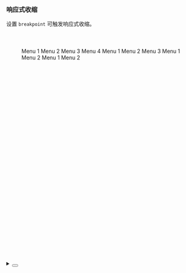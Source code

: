 ### 响应式收缩

设置 `breakpoint` 可触发响应式收缩。

<div class="Cell-demo vp-raw">
  <div class="menu-demo">
    <yc-menu
      :style="{ width: '200px', height: '100%' }"
      :default-open-keys="['0']"
      :default-selected-keys="'0_2'"
      show-collapse-button
      breakpoint="xl"
      @collapse="onCollapse">
      <yc-sub-menu path="0">
        <template #icon><icon-apps></icon-apps></template>
        <template #title>Navigation 1</template>
        <yc-menu-item path="0_0">Menu 1</yc-menu-item>
        <yc-menu-item path="0_1">Menu 2</yc-menu-item>
        <yc-menu-item path="0_2">Menu 3</yc-menu-item>
        <yc-menu-item path="0_3">Menu 4</yc-menu-item>
      </yc-sub-menu>
      <yc-sub-menu path="1">
        <template #icon><icon-bug></icon-bug></template>
        <template #title>Navigation 2</template>
        <yc-menu-item path="1_0">Menu 1</yc-menu-item>
        <yc-menu-item path="1_1">Menu 2</yc-menu-item>
        <yc-menu-item path="1_2">Menu 3</yc-menu-item>
      </yc-sub-menu>
      <yc-sub-menu path="2">
        <template #icon><icon-bulb></icon-bulb></template>
        <template #title>Navigation 3</template>
        <yc-menu-item path="2_0">Menu 1</yc-menu-item>
        <yc-menu-item path="2_1">Menu 2</yc-menu-item>
        <yc-sub-menu
          path="2_2"
          title="Navigation 4">
          <yc-menu-item path="2_2_0">Menu 1</yc-menu-item>
          <yc-menu-item path="2_2_1">Menu 2</yc-menu-item>
        </yc-sub-menu>
      </yc-sub-menu>
    </yc-menu>
  </div>
</div>

<script>
import { ref } from 'vue';
import { Message } from '@arco-design/web-vue';
import {
  IconMenuFold,
  IconMenuUnfold,
  IconApps,
  IconBug,
  IconBulb,
} from '@arco-design/web-vue/es/icon';

export default {
  components: {
    IconMenuFold,
    IconMenuUnfold,
    IconApps,
    IconBug,
    IconBulb,
  },
  setup() {
    return {
      onCollapse(val, type) {
        const content =
          type === 'responsive' ? '触发响应式收缩' : '点击触发收缩';
        Message.info({
          content,
          duration: 2000,
        });
      },
    };
  },
};
</script>

<style scoped>
.menu-demo {
  box-sizing: border-box;
  width: 100%;
  height: 600px;
  padding: 40px;
  background-color: var(--color-neutral-2);
}
</style>

<details>
<summary>
 <button class="code-btn"  >
    <icon-code />
 </button>
</summary>

```vue
<template>
  <div class="menu-demo">
    <yc-menu
      :style="{ width: '200px', height: '100%' }"
      :default-open-keys="['0']"
      :default-selected-keys="'0_2'"
      show-collapse-button
      breakpoint="xl"
      @collapse="onCollapse">
      <yc-sub-menu path="0">
        <template #icon><icon-apps></icon-apps></template>
        <template #title>Navigation 1</template>
        <yc-menu-item path="0_0">Menu 1</yc-menu-item>
        <yc-menu-item path="0_1">Menu 2</yc-menu-item>
        <yc-menu-item path="0_2">Menu 3</yc-menu-item>
        <yc-menu-item path="0_3">Menu 4</yc-menu-item>
      </yc-sub-menu>
      <yc-sub-menu path="1">
        <template #icon><icon-bug></icon-bug></template>
        <template #title>Navigation 2</template>
        <yc-menu-item path="1_0">Menu 1</yc-menu-item>
        <yc-menu-item path="1_1">Menu 2</yc-menu-item>
        <yc-menu-item path="1_2">Menu 3</yc-menu-item>
      </yc-sub-menu>
      <yc-sub-menu path="2">
        <template #icon><icon-bulb></icon-bulb></template>
        <template #title>Navigation 3</template>
        <yc-menu-item path="2_0">Menu 1</yc-menu-item>
        <yc-menu-item path="2_1">Menu 2</yc-menu-item>
        <yc-sub-menu
          path="2_2"
          title="Navigation 4">
          <yc-menu-item path="2_2_0">Menu 1</yc-menu-item>
          <yc-menu-item path="2_2_1">Menu 2</yc-menu-item>
        </yc-sub-menu>
      </yc-sub-menu>
    </yc-menu>
  </div>
</template>

<script>
import { ref } from 'vue';
import { Message } from '@arco-design/web-vue';
import {
  IconMenuFold,
  IconMenuUnfold,
  IconApps,
  IconBug,
  IconBulb,
} from '@arco-design/web-vue/es/icon';

export default {
  components: {
    IconMenuFold,
    IconMenuUnfold,
    IconApps,
    IconBug,
    IconBulb,
  },
  setup() {
    return {
      onCollapse(val, type) {
        const content =
          type === 'responsive' ? '触发响应式收缩' : '点击触发收缩';
        Message.info({
          content,
          duration: 2000,
        });
      },
    };
  },
};
</script>

<style scoped>
.menu-demo {
  box-sizing: border-box;
  width: 100%;
  height: 600px;
  padding: 40px;
  background-color: var(--color-neutral-2);
}
</style>
```

</details>
